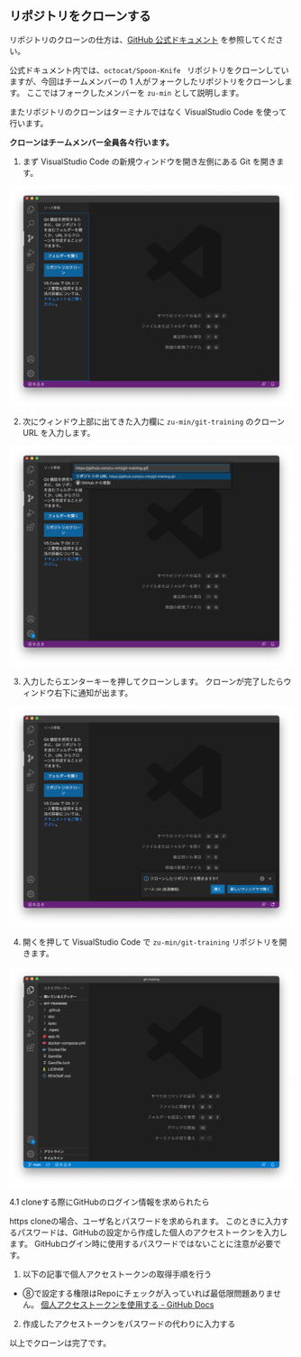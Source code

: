 ## リポジトリをクローンする

リポジトリのクローンの仕方は、[GitHub 公式ドキュメント](https://docs.github.com/ja/github/creating-cloning-and-archiving-repositories/cloning-a-repository-from-github/cloning-a-repository) を参照してください。

公式ドキュメント内では、`octocat/Spoon-Knife ` リポジトリをクローンしていますが、今回はチームメンバーの 1 人がフォークしたリポジトリをクローンします。
ここではフォークしたメンバーを `zu-min` として説明します。

またリポジトリのクローンはターミナルではなく VisualStudio Code を使って行います。

**クローンはチームメンバー全員各々行います。**

1. まず VisualStudio Code の新規ウィンドウを開き左側にある Git を開きます。

![クローンURL入力欄表示](./images/clone/1-open_clone_url.png)

2. 次にウィンドウ上部に出てきた入力欄に `zu-min/git-training` のクローン URL を入力します。

![クローンURL入力](./images/clone/2-input_clone_url.png)

3. 入力したらエンターキーを押してクローンします。
   クローンが完了したらウィンドウ右下に通知が出ます。

![クローン完了通知](./images/clone/3-open_repository.png)

4. 開くを押して VisualStudio Code で `zu-min/git-training` リポジトリを開きます。

![リポジトリ表示](./images/clone/4-open_git-training.png)

4.1 cloneする際にGitHubのログイン情報を求められたら

https cloneの場合、ユーザ名とパスワードを求められます。
このときに入力するパスワードは、GitHubの設定から作成した個人のアクセストークンを入力します。
GitHubログイン時に使用するパスワードではないことに注意が必要です。

1. 以下の記事で個人アクセストークンの取得手順を行う
  - ⑧で設定する権限はRepoにチェックが入っていれば最低限問題ありません。
[個人アクセストークンを使用する - GitHub Docs](https://docs.github.com/ja/authentication/keeping-your-account-and-data-secure/creating-a-personal-access-token)

2. 作成したアクセストークンをパスワードの代わりに入力する

以上でクローンは完了です。
